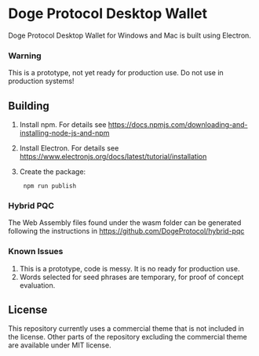 # Doge Protocol Desktop Wallet
Doge Protocol Desktop Wallet for Windows and Mac is built using Electron. 

### Warning
This is a prototype, not yet ready for production use. Do not use in production systems!

## Building

1) Install npm. For details see https://docs.npmjs.com/downloading-and-installing-node-js-and-npm
2) Install Electron. For details see https://www.electronjs.org/docs/latest/tutorial/installation
3) Create the package:

		npm run publish

### Hybrid PQC
The Web Assembly files found under the wasm folder can be generated following the instructions in https://github.com/DogeProtocol/hybrid-pqc

### Known Issues
1) This is a prototype, code is messy. It is no ready for production use.
2) Words selected for seed phrases are temporary, for proof of concept evaluation.

## License
This repository currently uses a commercial theme that is not included in the license. Other parts of the repository excluding the commercial theme are available under MIT license.
